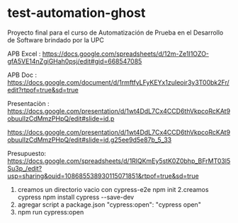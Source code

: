 # test-automation-ghost

Proyecto final para el curso de Automatización de Prueba en el Desarrollo de Software brindado por la UPC

APB Excel : https://docs.google.com/spreadsheets/d/12m-Ze1I1OZO-gfA5VE14nZgiGHah0psj/edit#gid=668547085

APB Doc : https://docs.google.com/document/d/1rmftfyLFyKEYx1zuIeoir3y3T00bk2Fr/edit?rtpof=true&sd=true

Presentaciòn : https://docs.google.com/presentation/d/1wt4DdL7Cx4CCD6thVkpcoRcKAt9obuulIzCdMmzPHpQ/edit#slide=id.p


https://docs.google.com/presentation/d/1wt4DdL7Cx4CCD6thVkpcoRcKAt9obuulIzCdMmzPHpQ/edit#slide=id.g25ee9d5e87b_5_33

Presupuesto: https://docs.google.com/spreadsheets/d/1RlQKmEy5stK0Z0bhp_BFrMT03l5Su3p_/edit?usp=sharing&ouid=108685538930115071851&rtpof=true&sd=true

1. creamos un directorio vacio con cypress-e2e
npm init
2.creamos cypress 
npm install cypress --save-dev
3. agregar script a package.json
"cypress:open": "cypress open"
4. npm run cypress:open

